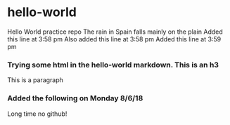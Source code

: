 # hello-world
Hello World practice repo
The rain in Spain falls mainly on the plain
Added this line at 3:58 pm
Also added this line at 3:58 pm
Added this line at 3:59 pm

<h3>Trying some html in the hello-world markdown. This is an h3</h3>
<p>This is a paragraph</p>

<h3>Added the following on Monday 8/6/18</h3>
<p>Long time no github!</p>
